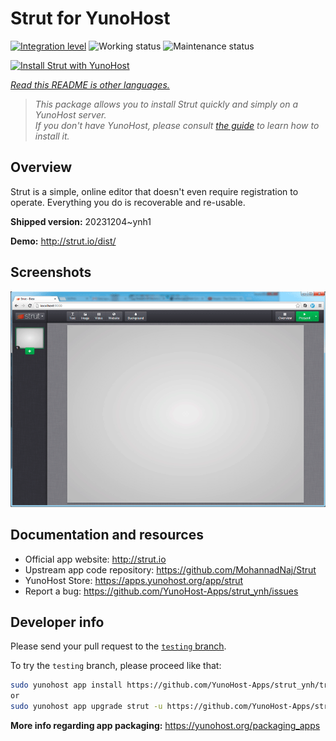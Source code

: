 <!--
N.B.: This README was automatically generated by <https://github.com/YunoHost/apps/tree/master/tools/readme_generator>
It shall NOT be edited by hand.
-->

# Strut for YunoHost

[![Integration level](https://dash.yunohost.org/integration/strut.svg)](https://dash.yunohost.org/appci/app/strut) ![Working status](https://ci-apps.yunohost.org/ci/badges/strut.status.svg) ![Maintenance status](https://ci-apps.yunohost.org/ci/badges/strut.maintain.svg)

[![Install Strut with YunoHost](https://install-app.yunohost.org/install-with-yunohost.svg)](https://install-app.yunohost.org/?app=strut)

*[Read this README is other languages.](./ALL_README.md)*

> *This package allows you to install Strut quickly and simply on a YunoHost server.*  
> *If you don't have YunoHost, please consult [the guide](https://yunohost.org/install) to learn how to install it.*

## Overview

Strut is a simple, online editor that doesn't even require registration to operate. Everything you do is recoverable and re-usable.

**Shipped version:** 20231204~ynh1

**Demo:** <http://strut.io/dist/>

## Screenshots

![Screenshot of Strut](./doc/screenshots/screenshot.gif)

## Documentation and resources

- Official app website: <http://strut.io>
- Upstream app code repository: <https://github.com/MohannadNaj/Strut>
- YunoHost Store: <https://apps.yunohost.org/app/strut>
- Report a bug: <https://github.com/YunoHost-Apps/strut_ynh/issues>

## Developer info

Please send your pull request to the [`testing` branch](https://github.com/YunoHost-Apps/strut_ynh/tree/testing).

To try the `testing` branch, please proceed like that:

```bash
sudo yunohost app install https://github.com/YunoHost-Apps/strut_ynh/tree/testing --debug
or
sudo yunohost app upgrade strut -u https://github.com/YunoHost-Apps/strut_ynh/tree/testing --debug
```

**More info regarding app packaging:** <https://yunohost.org/packaging_apps>

